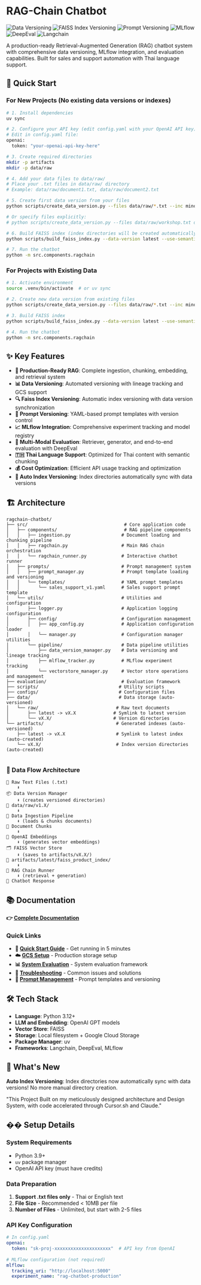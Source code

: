 # RAG-Chain Chatbot

![Data Versioning](https://img.shields.io/badge/Data-Versioning-blue?style=flat-square)
![FAISS Index Versioning](https://img.shields.io/badge/Index-Versioning-blue?style=flat-square)
![Prompt Versioning](https://img.shields.io/badge/Prompts-Versioning-informational?style=flat-square)
![MLflow](https://img.shields.io/badge/MLOps-MLflow-orange?style=flat-square&logo=mlflow)
![DeepEval](https://img.shields.io/badge/Evaluation-DeepEval-purple?style=flat-square)
![Langchain](https://img.shields.io/badge/Framework-Langchain-green?style=flat-square&logo=langchain)  

A production-ready Retrieval-Augmented Generation (RAG) chatbot system with comprehensive data versioning, MLflow integration, and evaluation capabilities. Built for sales and support automation with Thai language support.

## 🚀 Quick Start

### For New Projects (No existing data versions or indexes)

```bash
# 1. Install dependencies
uv sync

# 2. Configure your API key (edit config.yaml with your OpenAI API key)
# Edit in config.yaml file:
openai:
  token: "your-openai-api-key-here"

# 3. Create required directories
mkdir -p artifacts
mkdir -p data/raw

# 4. Add your data files to data/raw/
# Place your .txt files in data/raw/ directory
# Example: data/raw/document1.txt, data/raw/document2.txt

# 5. Create first data version from your files
python scripts/create_data_version.py --files data/raw/*.txt --inc minor

# Or specify files explicitly:
# python scripts/create_data_version.py --files data/raw/workshop.txt data/raw/rerun.txt data/raw/overall.txt --inc minor

# 6. Build FAISS index (index directories will be created automatically)
python scripts/build_faiss_index.py --data-version latest --use-semantic-chunking

# 7. Run the chatbot
python -m src.components.ragchain
```

### For Projects with Existing Data

```bash
# 1. Activate environment
source .venv/bin/activate  # or uv sync

# 2. Create new data version from existing files
python scripts/create_data_version.py --files data/raw/*.txt --inc minor

# 3. Build FAISS index
python scripts/build_faiss_index.py --data-version latest --use-semantic-chunking

# 4. Run the chatbot
python -m src.components.ragchain
```

## ✨ Key Features

- **🤖 Production-Ready RAG**: Complete ingestion, chunking, embedding, and retrieval system
- **📊 Data Versioning**: Automated versioning with lineage tracking and GCS support
- **🔍 Faiss Index Versioning**: Automatic index versioning with data version synchronization
- **📝 Prompt Versioning**: YAML-based prompt templates with version control
- **📈 MLflow Integration**: Comprehensive experiment tracking and model registry
- **🧪 Multi-Modal Evaluation**: Retriever, generator, and end-to-end evaluation with DeepEval 
- **🇹🇭 Thai Language Support**: Optimized for Thai content with semantic chunking
- **💰 Cost Optimization**: Efficient API usage tracking and optimization
- **🔧 Auto Index Versioning**: Index directories automatically sync with data versions

## 🏗️ Architecture

```
ragchain-chatbot/
├── src/                                    # Core application code
│   ├── components/                         # RAG pipeline components
│   │   ├── ingestion.py                   # Document loading and chunking pipeline
│   │   ├── ragchain.py                    # Main RAG chain orchestration
│   │   └── ragchain_runner.py             # Interactive chatbot runner
│   ├── prompts/                           # Prompt management system
│   │   ├── prompt_manager.py              # Prompt template loading and versioning
│   │   └── templates/                     # YAML prompt templates
│   │       └── sales_support_v1.yaml      # Sales support prompt template
│   └── utils/                             # Utilities and configuration
│       ├── logger.py                      # Application logging configuration
│       ├── config/                        # Configuration management
│       │   ├── app_config.py              # Application configuration loader
│       │   └── manager.py                 # Configuration manager utilities
│       └── pipeline/                      # Data pipeline utilities
│           ├── data_version_manager.py    # Data versioning and lineage tracking
│           ├── mlflow_tracker.py          # MLflow experiment tracking
│           └── vectorstore_manager.py     # Vector store operations and management
├── evaluation/                            # Evaluation framework
├── scripts/                              # Utility scripts
├── configs/                              # Configuration files
├── data/                                 # Data storage (auto-versioned)
│   └── raw/                             # Raw text documents
│       ├── latest -> vX.X              # Symlink to latest version
│       └── vX.X/                       # Version directories
└── artifacts/                           # Generated indexes (auto-versioned)
    ├── latest -> vX.X                   # Symlink to latest index (auto-created)
    └── vX.X/                            # Index version directories (auto-created)


```

### 🔄 Data Flow Architecture

```
📝 Raw Text Files (.txt)
    ⬇️
📦 Data Version Manager
    ⬇️ (creates versioned directories)
📂 data/raw/v1.X/
    ⬇️
🔨 Data Ingestion Pipeline
    ⬇️ (loads & chunks documents)
📄 Document Chunks
    ⬇️
🤖 OpenAI Embeddings
    ⬇️ (generates vector embeddings)
🗂️ FAISS Vector Store
    ⬇️ (saves to artifacts/vX.X/)
💾 artifacts/latest/faiss_product_index/
    ⬇️
🤖 RAG Chain Runner
    ⬇️ (retrieval + generation)
💬 Chatbot Response
```

## 📚 Documentation

**👉 [Complete Documentation](docs/README.md)**

### Quick Links
- **🚀 [Quick Start Guide](docs/quickstart.md)** - Get running in 5 minutes
- **☁️ [GCS Setup](docs/gcs_setup.md)** - Production storage setup
- **📊 [System Evaluation](docs/evaluation.md)** - System evaluation framework
- **🔧 [Troubleshooting](docs/troubleshooting.md)** - Common issues and solutions
- **📝 [Prompt Management](docs/prompts.md)** - Prompt templates and versioning

## 🛠️ Tech Stack

- **Language**: Python 3.12+
- **LLM and Embedding**: OpenAI GPT models
- **Vector Store**: FAISS 
- **Storage**: Local filesystem + Google Cloud Storage
- **Package Manager**: uv
- **Frameworks**: Langchain, DeepEval, MLflow

## 🔄 What's New

**Auto Index Versioning**: Index directories now automatically sync with data versions! No more manual directory creation.

"This Project Built on my meticulously designed architecture and Design System, with code accelerated through Cursor.sh and Claude."

## �� Setup Details

### System Requirements
- Python 3.9+
- `uv` package manager
- OpenAI API key (must have credits)

### Data Preparation
1. **Support .txt files only** - Thai or English text
2. **File Size** - Recommended < 10MB per file
3. **Number of Files** - Unlimited, but start with 2-5 files

### API Key Configuration
```yaml
# In config.yaml
openai:
  token: "sk-proj-xxxxxxxxxxxxxxxxxxxxx"  # API key from OpenAI
  
# MLflow configuration (not required)
mlflow:
  tracking_uri: "http://localhost:5000"
  experiment_name: "rag-chatbot-production"
```
 
